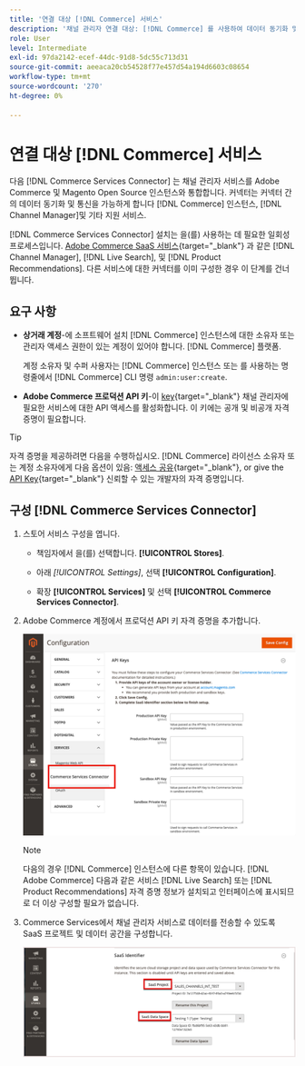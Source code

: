 ```yaml
---
title: '연결 대상 [!DNL Commerce] 서비스'
description: '채널 관리자 연결 대상: [!DNL Commerce] 를 사용하여 데이터 동기화 및 [!DNL Commerce] 인스턴스, 채널 관리자 및 기타 지원 서비스.'
role: User
level: Intermediate
exl-id: 97da2142-ecef-44dc-91d8-5dc55c713d31
source-git-commit: aeeaca20cb54528f77e457d54a194d6603c08654
workflow-type: tm+mt
source-wordcount: '270'
ht-degree: 0%

---
```



# 연결 대상 [!DNL Commerce] 서비스

다음 [!DNL Commerce Services Connector] 는 채널 관리자 서비스를 Adobe Commerce 및 Magento Open Source 인스턴스와 통합합니다. 커넥터는 커넥터 간의 데이터 동기화 및 통신을 가능하게 합니다 [!DNL Commerce] 인스턴스, [!DNL Channel Manager]및 기타 지원 서비스.

[!DNL Commerce Services Connector] 설치는 을(를) 사용하는 데 필요한 일회성 프로세스입니다. [Adobe Commerce SaaS 서비스](https://experienceleague.adobe.com/docs/commerce-merchant-services/user-guides/home.html){target="_blank"} 과 같은 [!DNL Channel Manager], [!DNL Live Search], 및 [!DNL Product Recommendations]. 다른 서비스에 대한 커넥터를 이미 구성한 경우 이 단계를 건너뜁니다.

## 요구 사항

- **상거래 계정**-에 소프트웨어 설치 [!DNL Commerce] 인스턴스에 대한 소유자 또는 관리자 액세스 권한이 있는 계정이 있어야 합니다. [!DNL Commerce] 플랫폼.

   계정 소유자 및 수퍼 사용자는 [!DNL Commerce] 인스턴스 또는 를 사용하는 명령줄에서 [!DNL Commerce] CLI 명령 `admin:user:create`.

- **Adobe Commerce 프로덕션 API 키**-이 [key](https://docs.magento.com/user-guide/system/saas.html#apikey){target="_blank"} 채널 관리자에 필요한 서비스에 대한 API 액세스를 활성화합니다. 이 키에는 공개 및 비공개 자격 증명이 필요합니다.

>[!TIP]
>
>자격 증명을 제공하려면 다음을 수행하십시오. [!DNL Commerce] 라이선스 소유자 또는 계정 소유자에게 다음 옵션이 있음: [액세스 공유](https://docs.magento.com/user-guide/magento/magento-account-share.html){target="_blank"}, or give the [API Key](https://docs.magento.com/user-guide/system/saas.html#apikey){target="_blank"} 신뢰할 수 있는 개발자의 자격 증명입니다.

## 구성 [!DNL Commerce Services Connector]

1. 스토어 서비스 구성을 엽니다.

   - 책임자에서 을(를) 선택합니다. **[!UICONTROL Stores]**.

   - 아래 *[!UICONTROL Settings]*, 선택 **[!UICONTROL Configuration]**.

   - 확장 **[!UICONTROL Services]** 및 선택 **[!UICONTROL Commerce Services Connector]**.

1. Adobe Commerce 계정에서 프로덕션 API 키 자격 증명을 추가합니다.

   ![[!DNL Commerce Services Connector] 의 서비스 [!DNL Admin] 보기](assets/commerce-services-connector-admin-service-view.png)


   >[!NOTE]
   >
   > 다음의 경우 [!DNL Commerce] 인스턴스에 다른 항목이 있습니다. [!DNL Adobe Commerce] 다음과 같은 서비스 [!DNL Live Search] 또는 [!DNL Product Recommendations] 자격 증명 정보가 설치되고 인터페이스에 표시되므로 더 이상 구성할 필요가 없습니다.

1. Commerce Services에서 채널 관리자 서비스로 데이터를 전송할 수 있도록 SaaS 프로젝트 및 데이터 공간을 구성합니다.

   ![[!DNL Commerce Services Connector] 의 SaaS 식별자 구성 [!DNL Admin] 보기](assets/commerce-services-connector-saas-config.png)

